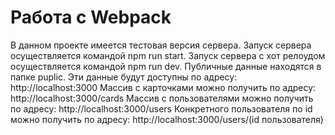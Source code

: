 ﻿# Работа с Webpack

В данном проекте имеется тестовая версия сервера.
Запуск сервера осуществляется командой npm run start.
Запуск сервера c хот релоудом осуществляется командой npm run dev.
Публичные данные находятся в папке puplic. Эти данные будут доступны по адресу: http://localhost:3000
Массив с карточками можно получить по адресу: http://localhost:3000/cards
Массив с пользователями можно получить по адресу: http://localhost:3000/users
Конкретного пользователя по id можно получить по адресу: http://localhost:3000/users/(id пользователя)
